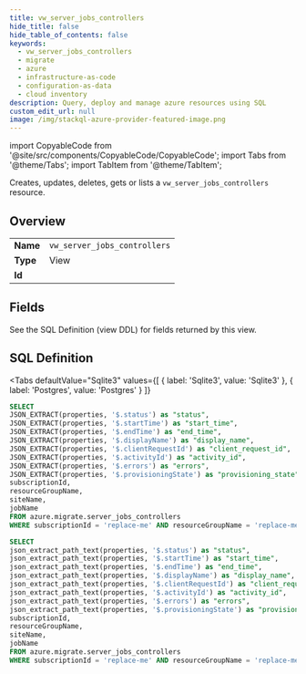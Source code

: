 ```yaml
--- 
title: vw_server_jobs_controllers
hide_title: false
hide_table_of_contents: false
keywords:
  - vw_server_jobs_controllers
  - migrate
  - azure
  - infrastructure-as-code
  - configuration-as-data
  - cloud inventory
description: Query, deploy and manage azure resources using SQL
custom_edit_url: null
image: /img/stackql-azure-provider-featured-image.png
---
```


import CopyableCode from '@site/src/components/CopyableCode/CopyableCode';
import Tabs from '@theme/Tabs';
import TabItem from '@theme/TabItem';

Creates, updates, deletes, gets or lists a <code>vw_server_jobs_controllers</code> resource.

## Overview
<table><tbody>
<tr><td><b>Name</b></td><td><code>vw_server_jobs_controllers</code></td></tr>
<tr><td><b>Type</b></td><td>View</td></tr>
<tr><td><b>Id</b></td><td><CopyableCode code="azure.migrate.vw_server_jobs_controllers" /></td></tr>
</tbody></table>

## Fields

See the SQL Definition (view DDL) for fields returned by this view.

## SQL Definition

<Tabs
defaultValue="Sqlite3"
values={[
{ label: 'Sqlite3', value: 'Sqlite3' },
{ label: 'Postgres', value: 'Postgres' }
]}
>
<TabItem value="Sqlite3">

```sql
SELECT
JSON_EXTRACT(properties, '$.status') as "status",
JSON_EXTRACT(properties, '$.startTime') as "start_time",
JSON_EXTRACT(properties, '$.endTime') as "end_time",
JSON_EXTRACT(properties, '$.displayName') as "display_name",
JSON_EXTRACT(properties, '$.clientRequestId') as "client_request_id",
JSON_EXTRACT(properties, '$.activityId') as "activity_id",
JSON_EXTRACT(properties, '$.errors') as "errors",
JSON_EXTRACT(properties, '$.provisioningState') as "provisioning_state",
subscriptionId,
resourceGroupName,
siteName,
jobName
FROM azure.migrate.server_jobs_controllers
WHERE subscriptionId = 'replace-me' AND resourceGroupName = 'replace-me' AND siteName = 'replace-me';
```

</TabItem>
<TabItem value="Postgres">

```sql
SELECT
json_extract_path_text(properties, '$.status') as "status",
json_extract_path_text(properties, '$.startTime') as "start_time",
json_extract_path_text(properties, '$.endTime') as "end_time",
json_extract_path_text(properties, '$.displayName') as "display_name",
json_extract_path_text(properties, '$.clientRequestId') as "client_request_id",
json_extract_path_text(properties, '$.activityId') as "activity_id",
json_extract_path_text(properties, '$.errors') as "errors",
json_extract_path_text(properties, '$.provisioningState') as "provisioning_state",
subscriptionId,
resourceGroupName,
siteName,
jobName
FROM azure.migrate.server_jobs_controllers
WHERE subscriptionId = 'replace-me' AND resourceGroupName = 'replace-me' AND siteName = 'replace-me';
```

</TabItem>
</Tabs>
